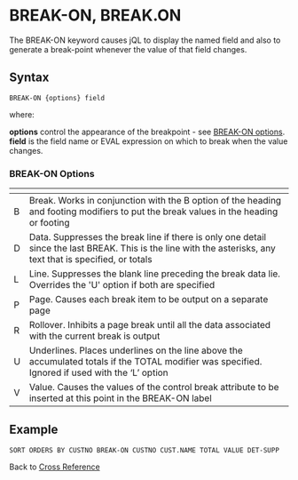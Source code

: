# BREAK-ON, BREAK.ON

<PageHeader />

The BREAK-ON keyword causes jQL to display the named field and also to generate a break-point whenever the value of that field changes.

## Syntax

```
BREAK-ON {options} field
```

where:

**options** control  the appearance of the breakpoint - see [BREAK-ON options](#break-on-options).  
**field** is the field name or EVAL expression on which to break when the value changes.  

### BREAK-ON Options  

| <!----> | <!----> |
| --- | --- |
| B   | Break. Works in conjunction with the B option of the heading and footing modifiers to put the break values in the heading or footing |  
| D   | Data. Suppresses the break line if there is only one detail since the last BREAK. This is the line with the asterisks, any text that is specified, or totals |  
| L   | Line. Suppresses the blank line preceding the break data lie. Overrides the 'U' option if both are specified |  
| P   | Page. Causes each break item to be output on a separate page |  
| R   | Rollover. Inhibits a page break until all the data associated with the current break is output |  
| U   | Underlines. Places underlines on the line above the accumulated totals if the TOTAL modifier was specified. Ignored if used with the ‘L’ option |  
| V   | Value. Causes the values of the control break attribute to be inserted at this point in the BREAK-ON label |  

## Example

```
SORT ORDERS BY CUSTNO BREAK-ON CUSTNO CUST.NAME TOTAL VALUE DET-SUPP
```

Back to [Cross Reference](./../README.md)

<PageFooter />

